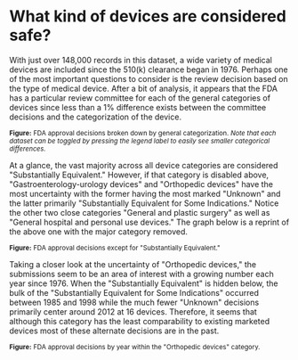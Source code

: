 # What kind of devices are considered safe?

With just over 148,000 records in this dataset, a wide variety of medical devices are included since the 510(k) clearance began in 1976. Perhaps one of the most important questions to consider is the review decision based on the type of medical device. After a bit of analysis, it appears that the FDA has a particular review committee for each of the general categories of devices since less than a 1% difference exists between the committee decisions and the categorization of the device.

<canvas id="catVsDec"></canvas>
<small>**Figure:** FDA approval decisions broken down by general categorization. *Note that each dataset can be toggled by pressing the legend label to easily see smaller categorical differences.*</small>

At a glance, the vast majority across all device categories are considered "Substantially Equivalent." However, if that category is disabled above, "Gastroenterology-urology devices" and "Orthopedic devices" have the most uncertainty with the former having the most marked "Unknown" and the latter primarily "Substantially Equivalent for Some Indications." Notice the other two close categories "General and plastic surgery" as well as "General hospital and personal use devices." The graph below is a reprint of the above one with the major category removed.

<canvas id="catVsDec--no-primary"></canvas>
<small>**Figure:** FDA approval decisions except for "Substantially Equivalent."</small>

Taking a closer look at the uncertainty of "Orthopedic devices," the submissions seem to be an area of interest with a growing number each year since 1976. When the "Substantially Equivalent" is hidden below, the bulk of the "Substantially Equivalent for Some Indications" occurred between 1985 and 1998 while the much fewer "Unknown" decisions primarily center around 2012 at 16 devices. Therefore, it seems that although this category has the least comparability to existing marketed devices most of these alternate decisions are in the past. 

<canvas id="yearVsDecision--ortho"></canvas>
<small>**Figure:** FDA approval decisions by year within the "Orthopedic devices" category.</small>
